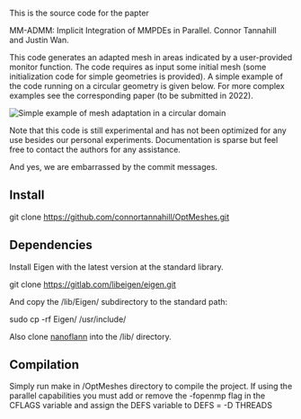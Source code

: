 This is the source code for the papter

MM-ADMM: Implicit Integration of MMPDEs in Parallel.
Connor Tannahill and Justin Wan.

This code generates an adapted mesh in areas indicated by a user-provided monitor function. The code requires as input some initial mesh (some initialization code for simple geometries is provided). A simple example of the code running on a circular geometry is given below. For more complex examples see the corresponding paper (to be submitted in 2022).

![Simple example of mesh adaptation in a circular domain](./MeshGif.gif)

Note that this code is still experimental and has not been optimized for any use besides our personal experiments. Documentation is sparse but feel free to contact the authors for any assistance.

And yes, we are embarrassed by the commit messages.

## Install

git clone https://github.com/connortannahill/OptMeshes.git  

## Dependencies

Install Eigen with the latest version at the standard library.  

git clone https://gitlab.com/libeigen/eigen.git  

And copy the /lib/Eigen/ subdirectory to the standard path:  

sudo cp -rf Eigen/ /usr/include/  

Also clone [nanoflann](https://github.com/jlblancoc/nanoflann.git) into the /lib/ directory.

## Compilation

Simply run make in /OptMeshes directory to compile the project. If using the parallel capabilities you must add or remove the -fopenmp flag in the CFLAGS variable and assign the DEFS variable to DEFS = -D THREADS

